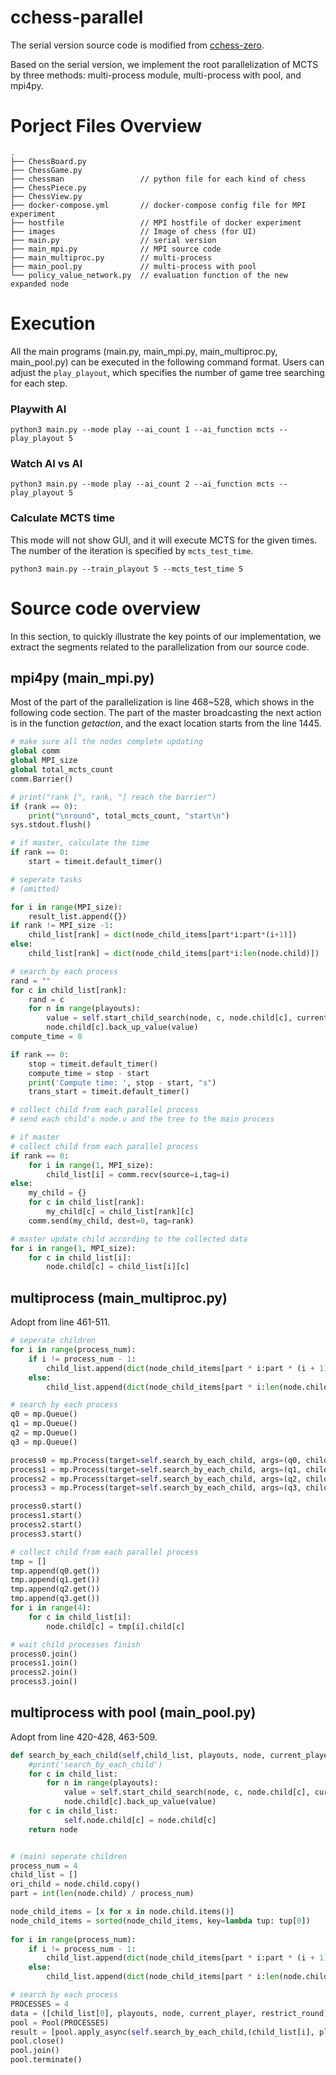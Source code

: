 cchess-parallel
=

The serial version source code is modified from [cchess-zero](https://github.com/chengstone/cchess-zero).

Based on the serial version, we implement the root parallelization of MCTS by three methods: multi-process module, multi-process with pool, and mpi4py.

# Porject Files Overview
```
.
├── ChessBoard.py
├── ChessGame.py
├── chessman                 // python file for each kind of chess
├── ChessPiece.py
├── ChessView.py
├── docker-compose.yml       // docker-compose config file for MPI experiment
├── hostfile                 // MPI hostfile of docker experiment
├── images                   // Image of chess (for UI)
├── main.py                  // serial version
├── main_mpi.py              // MPI source code
├── main_multiproc.py        // multi-process 
├── main_pool.py             // multi-process with pool
└── policy_value_network.py  // evaluation function of the new expanded node
```

# Execution

All the main programs (main.py, main_mpi.py, main_multiproc.py, main_pool.py) can be executed in the following command format. Users can adjust the  ```play_playout```, which specifies the number of game tree searching for each step.

### Playwith AI
```
python3 main.py --mode play --ai_count 1 --ai_function mcts --play_playout 5
```

### Watch AI vs AI
```
python3 main.py --mode play --ai_count 2 --ai_function mcts --play_playout 5
```

### Calculate MCTS time
This mode will not show GUI, and it will execute MCTS for the given times. The number of the iteration is specified by ```mcts_test_time```.
```
python3 main.py --train_playout 5 --mcts_test_time 5
```

# Source code overview

In this section, to quickly illustrate the key points of our implementation, we extract the segments related to the parallelization from our source code.

## mpi4py (main_mpi.py)
Most of the part of the parallelization is line 468~528, which shows in the following code section. The part of the master broadcasting the next action is in the function *getaction*, and the exact location starts from the line 1445.
```python
# make sure all the nodes complete updating
global comm
global MPI_size
global total_mcts_count
comm.Barrier()

# print("rank [", rank, "] reach the barrier")
if (rank == 0):
    print("\nround", total_mcts_count, "start\n")
sys.stdout.flush()

# if master, calculate the time
if rank == 0:
    start = timeit.default_timer()

# seperate tasks
# (omitted)

for i in range(MPI_size):
    result_list.append({})
if rank != MPI_size -1:
    child_list[rank] = dict(node_child_items[part*i:part*(i+1)])
else:
    child_list[rank] = dict(node_child_items[part*i:len(node.child)])

# search by each process
rand = ""
for c in child_list[rank]:
    rand = c
    for n in range(playouts):
        value = self.start_child_search(node, c, node.child[c], current_player, restrict_round)
        node.child[c].back_up_value(value)
compute_time = 0

if rank == 0:
    stop = timeit.default_timer()
    compute_time = stop - start
    print('Compute time: ', stop - start, "s")
    trans_start = timeit.default_timer()

# collect child from each parallel process
# send each child's node.v and the tree to the main process

# if master
# collect child from each parallel process
if rank == 0:
    for i in range(1, MPI_size):
        child_list[i] = comm.recv(source=i,tag=i)
else:
    my_child = {}
    for c in child_list[rank]:
        my_child[c] = child_list[rank][c]
    comm.send(my_child, dest=0, tag=rank)

# master update child according to the collected data
for i in range(1, MPI_size):
    for c in child_list[i]:
        node.child[c] = child_list[i][c]
```

## multiprocess (main_multiproc.py)
Adopt from line 461-511.
```python
# seperate children
for i in range(process_num):
    if i != process_num - 1:
        child_list.append(dict(node_child_items[part * i:part * (i + 1)]))
    else:
        child_list.append(dict(node_child_items[part * i:len(node.child)]))

# search by each process
q0 = mp.Queue()
q1 = mp.Queue()
q2 = mp.Queue()
q3 = mp.Queue()

process0 = mp.Process(target=self.search_by_each_child, args=(q0, child_list[0], playouts, node, current_player, restrict_round))
process1 = mp.Process(target=self.search_by_each_child, args=(q1, child_list[1], playouts, node, current_player, restrict_round))
process2 = mp.Process(target=self.search_by_each_child, args=(q2, child_list[2], playouts, node, current_player, restrict_round))
process3 = mp.Process(target=self.search_by_each_child, args=(q3, child_list[3], playouts, node, current_player, restrict_round))

process0.start()
process1.start()
process2.start()
process3.start()

# collect child from each parallel process
tmp = []
tmp.append(q0.get())
tmp.append(q1.get())
tmp.append(q2.get())
tmp.append(q3.get())
for i in range(4):
    for c in child_list[i]:
        node.child[c] = tmp[i].child[c]

# wait child processes finish
process0.join()
process1.join()
process2.join()
process3.join()

```

## multiprocess with pool (main_pool.py)
Adopt from line 420-428, 463-509.
```python
def search_by_each_child(self,child_list, playouts, node, current_player, restrict_round):
    #print('search_by_each_child')
    for c in child_list:
        for n in range(playouts):
            value = self.start_child_search(node, c, node.child[c], current_player, restrict_round)
            node.child[c].back_up_value(value)
    for c in child_list:
            self.node.child[c] = node.child[c]
    return node


# (main) seperate children
process_num = 4
child_list = []
ori_child = node.child.copy()
part = int(len(node.child) / process_num)

node_child_items = [x for x in node.child.items()]
node_child_items = sorted(node_child_items, key=lambda tup: tup[0])
        
for i in range(process_num):
    if i != process_num - 1:
        child_list.append(dict(node_child_items[part * i:part * (i + 1)]))
    else:
        child_list.append(dict(node_child_items[part * i:len(node.child)]))

# search by each process
PROCESSES = 4
data = ([child_list[0], playouts, node, current_player, restrict_round],[child_list[1], playouts, node, current_player, restrict_round],[child_list[2], playouts, node, current_player, restrict_round],[child_list[3], playouts, node, current_player, restrict_round])
pool = Pool(PROCESSES)
result = [pool.apply_async(self.search_by_each_child,(child_list[i], playouts, node, current_player, restrict_round)) for i in range(PROCESSES)]
pool.close()
pool.join()
pool.terminate()
```



